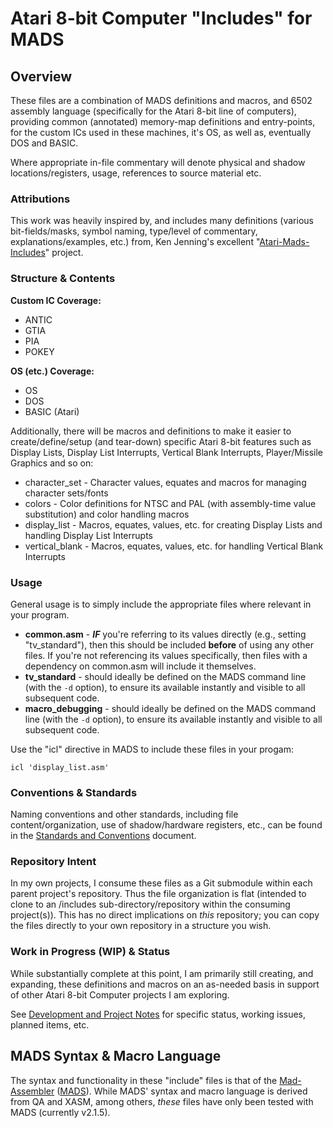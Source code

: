 # Atari 8-bit Computer "Includes" for MADS
## Overview
These files are a combination of MADS definitions and macros, and 6502 assembly language (specifically for the Atari 8-bit line of computers), providing common (annotated) memory-map definitions and entry-points, for the custom ICs used in these machines, it's OS, as well as, eventually DOS and BASIC.

Where appropriate in-file commentary will denote physical and shadow locations/registers, usage, references to source material etc.

### Attributions
This work was heavily inspired by, and includes many definitions (various bit-fields/masks, symbol naming, type/level of commentary, explanations/examples, etc.) from, Ken Jenning's excellent "[Atari-Mads-Includes](https://github.com/kenjennings/Atari-Mads-Includes)" project.

### Structure & Contents

**Custom IC Coverage:**

 - ANTIC
 - GTIA
 - PIA
 - POKEY

**OS (etc.) Coverage:**

 - OS
 - DOS
 - BASIC (Atari)

Additionally, there will be macros and definitions to make it easier to create/define/setup (and tear-down) specific Atari 8-bit features such as Display Lists, Display List Interrupts, Vertical Blank Interrupts, Player/Missile Graphics and so on:

- character_set - Character values, equates and macros for managing character sets/fonts
- colors - Color definitions for NTSC and PAL (with assembly-time value substitution) and color handling macros
- display_list - Macros, equates, values, etc. for creating Display Lists and handling Display List Interrupts
- vertical_blank - Macros, equates, values, etc. for handling Vertical Blank Interrupts

### Usage

General usage is to simply include the appropriate files where relevant in your program.

- **common.asm** - ***IF*** you're referring to its values directly (e.g., setting "tv_standard"), then this should be included **before** of using any other files.  If you're not referencing its values specifically, then files with a dependency on common.asm will include it themselves.
- **tv_standard** - should ideally be defined on the MADS command line (with the `-d` option), to ensure its available instantly and visible to all subsequent code.
- **macro_debugging** - should ideally be defined on the MADS command line (with the `-d` option), to ensure its available instantly and visible to all subsequent code.

Use the "icl" directive in MADS to include these files in your progam:

	icl 'display_list.asm'

### Conventions & Standards

Naming conventions and other standards, including file content/organization, use of shadow/hardware registers, etc., can be found in the [Standards and Conventions](https://github.com/idunmore/atari-8bit-includes-mads/blob/main/docs/Standards%20and%20Conventions.md) document.

### Repository Intent
In my own projects, I consume these files as a Git submodule within each parent project's repository.  Thus the file organization is flat (intended to clone to an /includes sub-directory/repository within the consuming project(s)).  This has no direct implications on *this* repository; you can copy the files directly to your own repository in a structure you wish.

### Work in Progress (WIP) & Status
While substantially complete at this point, I am primarily still creating, and expanding, these definitions and macros on an as-needed basis in support of other Atari 8-bit Computer projects I am exploring.  

See [Development and Project Notes](https://github.com/idunmore/atari-8bit-includes-mads/blob/main/docs/Development%20and%20Project%20Notes.txt) for specific status, working issues, planned items, etc.

## MADS Syntax & Macro Language
The syntax and functionality in these "include" files is that of the [Mad-Assembler](https://mads.atari8.info) ([MADS](https://github.com/tebe6502/Mad-Assembler/releases)).  While MADS' syntax and macro language is derived from QA and XASM, among others, *these* files have only been tested with MADS (currently v2.1.5).
